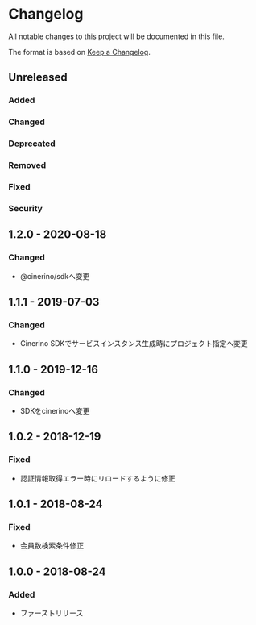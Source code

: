 # Changelog

All notable changes to this project will be documented in this file.

The format is based on [Keep a Changelog](http://keepachangelog.com/).

## Unreleased

### Added

### Changed

### Deprecated

### Removed

### Fixed

### Security

## 1.2.0 - 2020-08-18
### Changed
 - @cinerino/sdkへ変更

## 1.1.1 - 2019-07-03
### Changed
 - Cinerino SDKでサービスインスタンス生成時にプロジェクト指定へ変更

## 1.1.0 - 2019-12-16
### Changed
 - SDKをcinerinoへ変更

## 1.0.2 - 2018-12-19
### Fixed
- 認証情報取得エラー時にリロードするように修正

## 1.0.1 - 2018-08-24
### Fixed
- 会員数検索条件修正

## 1.0.0 - 2018-08-24
### Added
- ファーストリリース
